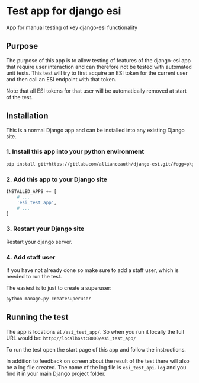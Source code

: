 # Test app for django esi

App for manual testing of key django-esi functionality

## Purpose

The purpose of this app is to allow testing of features of the django-esi app that require user interaction and can therefore not be tested with automated unit tests. This test will try to first acquire an ESI token for the current user and then call an ESI endpoint with that token.

Note that all ESI tokens for that user will be automatically removed at start of the test.

## Installation

This is a normal Django app and can be installed into any existing Django site.

### 1. Install this app into your python environment

```bash
pip install git+https://gitlab.com/allianceauth/django-esi.git/#egg=pkg&subdirectory=esi-test-app
```

### 2. Add this app to your Django site

```python
INSTALLED_APPS += [
    # ...
    'esi_test_app',
    # ...
]
```

### 3. Restart your Django site

Restart your django server.

### 4. Add staff user

If you have not already done so make sure to add a staff user, which is needed to run the test.

The easiest is to just to create a superuser:

```bash
python manage.py createsuperuser
```

## Running the test

The app is locations at `/esi_test_app/`. So when you run it locally the full URL would be: `http://localhost:8000/esi_test_app/`

To run the test open the start page of this app and follow the instructions.

In addition to feedback on screen about the result of the test there will also be a log file created. The name of the log file is `esi_test_api.log` and you find it in your main Django project folder.
